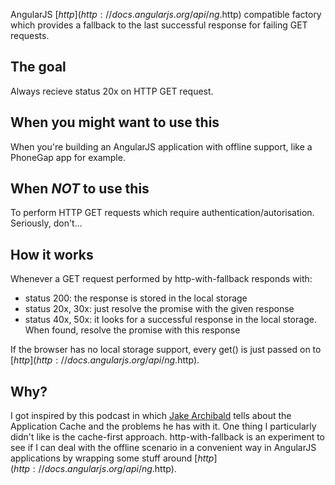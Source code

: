 AngularJS [$http](http://docs.angularjs.org/api/ng.$http) compatible factory which provides a fallback to the last successful response for failing GET requests.

## The goal
Always recieve status 20x on HTTP GET request.

## When you might want to use this
When you're building an AngularJS application with offline support, like a PhoneGap app for example.

## When *NOT* to use this
To perform HTTP GET requests which require authentication/autorisation. Seriously, don't...

## How it works
Whenever a GET request performed by http-with-fallback responds with:
- status 200: the response is stored in the local storage
- status 20x, 30x: just resolve the promise with the given response
- status 40x, 50x: it looks for a successful response in the local storage. When found, resolve the promise with this response 

If the browser has no local storage support, every get() is just passed on to [$http](http://docs.angularjs.org/api/ng.$http).

## Why?
I got inspired by this podcast in which [Jake Archibald](http://jakearchibald.com/) tells about the Application Cache and the problems he has with it. One thing I particularly didn't like is the cache-first approach.
http-with-fallback is an experiment to see if I can deal with the offline scenario in a convenient way in AngularJS applications by wrapping some stuff around [$http](http://docs.angularjs.org/api/ng.$http).